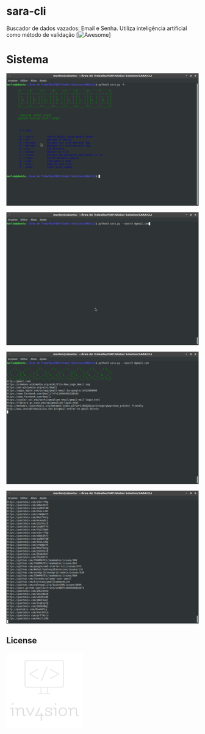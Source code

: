 # sara-cli
Buscador de dados vazados: Email e Senha. Utiliza inteligência artificial como método de validação
[![Awesome](https://cdn.rawgit.com/sindresorhus/awesome/d7305f38d29fed78fa85652e3a63e154dd8e8829/media/badge.svg)]

# Sistema

![alt text](https://github.com/franciscosimiao8/sara-cli/blob/main/archives/cli0.png?raw=true)


![alt text](https://github.com/franciscosimiao8/sara-cli/blob/main/archives/cli1.png?raw=true)


![alt text](https://github.com/franciscosimiao8/sara-cli/blob/main/archives/cli2.png?raw=true)


![alt text](https://github.com/franciscosimiao8/sara-cli/blob/main/archives/cli3.png?raw=true)


## License

![alt text](https://github.com/franciscosimiao8/sara-cli/blob/main/archives/logo2.png?raw=true)
